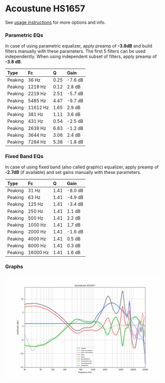# Acoustune HS1657
See [usage instructions](https://github.com/jaakkopasanen/AutoEq#usage) for more options and info.

### Parametric EQs
In case of using parametric equalizer, apply preamp of **-3.8dB** and build filters manually
with these parameters. The first 5 filters can be used independently.
When using independent subset of filters, apply preamp of **-3.8 dB**.

| Type    | Fc       |    Q | Gain    |
|:--------|:---------|:-----|:--------|
| Peaking | 36 Hz    | 0.25 | -7.6 dB |
| Peaking | 1219 Hz  | 0.12 | 2.8 dB  |
| Peaking | 2219 Hz  | 2.51 | -5.7 dB |
| Peaking | 5485 Hz  | 4.47 | -9.7 dB |
| Peaking | 11612 Hz | 1.65 | 2.9 dB  |
| Peaking | 381 Hz   | 1.11 | 3.6 dB  |
| Peaking | 431 Hz   | 0.54 | -2.5 dB |
| Peaking | 2639 Hz  | 6.83 | -1.2 dB |
| Peaking | 3644 Hz  | 3.06 | 2.4 dB  |
| Peaking | 7284 Hz  | 5.38 | -1.8 dB |

### Fixed Band EQs
In case of using fixed band (also called graphic) equalizer, apply preamp of **-2.7dB**
(if available) and set gains manually with these parameters.

| Type    | Fc       |    Q | Gain    |
|:--------|:---------|:-----|:--------|
| Peaking | 31 Hz    | 1.41 | -8.0 dB |
| Peaking | 63 Hz    | 1.41 | -4.9 dB |
| Peaking | 125 Hz   | 1.41 | -3.4 dB |
| Peaking | 250 Hz   | 1.41 | 1.1 dB  |
| Peaking | 500 Hz   | 1.41 | 2.2 dB  |
| Peaking | 1000 Hz  | 1.41 | 1.7 dB  |
| Peaking | 2000 Hz  | 1.41 | -1.6 dB |
| Peaking | 4000 Hz  | 1.41 | 0.5 dB  |
| Peaking | 8000 Hz  | 1.41 | 0.3 dB  |
| Peaking | 16000 Hz | 1.41 | 1.6 dB  |

### Graphs
![](./Acoustune%20HS1657.png)